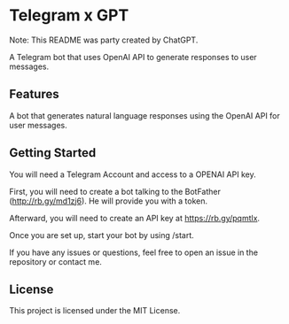 # Telegram x GPT
Note: This README was party created by ChatGPT.

A Telegram bot that uses OpenAI API to generate responses to user messages.

## Features
A bot that generates natural language responses using the OpenAI API for user messages.

## Getting Started
You will need a Telegram Account and access to a OPENAI API key.

First, you will need to create a bot talking to the BotFather (http://rb.gy/md1zj6). He will provide you with a token.

Afterward, you will need to create an API key at https://rb.gy/pqmtlx.

Once you are set up, start your bot by using /start.

If you have any issues or questions, feel free to open an issue in the repository or contact me.

## License
This project is licensed under the MIT License.
